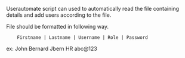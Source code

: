 Userautomate script can used to automatically read the file containing details and add users according to the file.

File should be formatted in following way.

        Firstname | Lastname | Username | Role | Password
ex:       John       Bernard    Jbern      HR     abc@123
